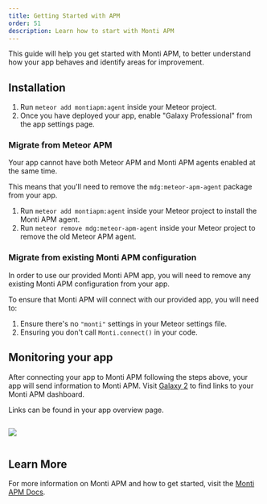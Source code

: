 ```yaml
---
title: Getting Started with APM
order: 51
description: Learn how to start with Monti APM
---
```


This guide will help you get started with Monti APM, to better understand how your app behaves and identify areas for improvement.

## Installation

1. Run `meteor add montiapm:agent` inside your Meteor project.
2. Once you have deployed your app, enable "Galaxy Professional" from the app settings page.

### Migrate from Meteor APM

Your app cannot have both Meteor APM and Monti APM agents enabled at the same time.

This means that you'll need to remove the `mdg:meteor-apm-agent` package from your app.

1. Run `meteor add montiapm:agent` inside your Meteor project to install the Monti APM agent.
2. Run `meteor remove mdg:meteor-apm-agent` inside your Meteor project to remove the old Meteor APM agent.

### Migrate from existing Monti APM configuration

In order to use our provided Monti APM app, you will need to remove any existing Monti APM configuration from your app.

To ensure that Monti APM will connect with our provided app, you will need to:

1. Ensure there's no `"monti"` settings in your Meteor settings file.
2. Ensuring you don't call `Monti.connect()` in your code.

## Monitoring your app

After connecting your app to Monti APM following the steps above, your app will send information to Monti APM. Visit [Galaxy 2](https://galaxy-beta.meteor.com) to find links to your Monti APM dashboard.

Links can be found in your app overview page.

<img src="/images/apm-view-app.gif" style="margin: 1em 0;"/>

## Learn More
For more information on Monti APM and how to get started, visit the [Monti APM Docs](https://docs.montiapm.com/getting-started).